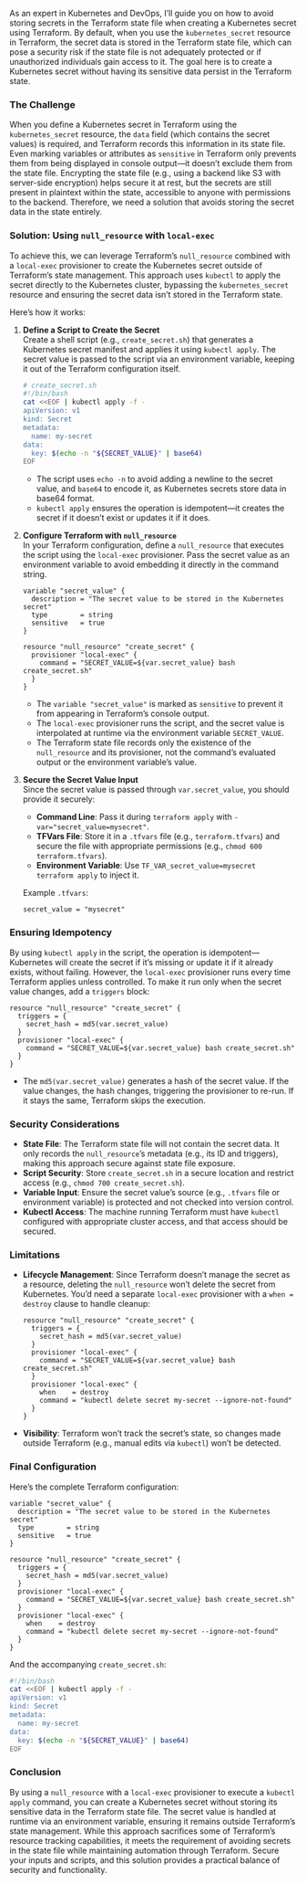 As an expert in Kubernetes and DevOps, I’ll guide you on how to avoid storing secrets in the Terraform state file when creating a Kubernetes secret using Terraform. By default, when you use the `kubernetes_secret` resource in Terraform, the secret data is stored in the Terraform state file, which can pose a security risk if the state file is not adequately protected or if unauthorized individuals gain access to it. The goal here is to create a Kubernetes secret without having its sensitive data persist in the Terraform state.

### The Challenge
When you define a Kubernetes secret in Terraform using the `kubernetes_secret` resource, the `data` field (which contains the secret values) is required, and Terraform records this information in its state file. Even marking variables or attributes as `sensitive` in Terraform only prevents them from being displayed in console output—it doesn’t exclude them from the state file. Encrypting the state file (e.g., using a backend like S3 with server-side encryption) helps secure it at rest, but the secrets are still present in plaintext within the state, accessible to anyone with permissions to the backend. Therefore, we need a solution that avoids storing the secret data in the state entirely.

### Solution: Using `null_resource` with `local-exec`
To achieve this, we can leverage Terraform’s `null_resource` combined with a `local-exec` provisioner to create the Kubernetes secret outside of Terraform’s state management. This approach uses `kubectl` to apply the secret directly to the Kubernetes cluster, bypassing the `kubernetes_secret` resource and ensuring the secret data isn’t stored in the Terraform state.

Here’s how it works:

1. **Define a Script to Create the Secret**  
   Create a shell script (e.g., `create_secret.sh`) that generates a Kubernetes secret manifest and applies it using `kubectl apply`. The secret value is passed to the script via an environment variable, keeping it out of the Terraform configuration itself.

   ```bash
   # create_secret.sh
   #!/bin/bash
   cat <<EOF | kubectl apply -f -
   apiVersion: v1
   kind: Secret
   metadata:
     name: my-secret
   data:
     key: $(echo -n "${SECRET_VALUE}" | base64)
   EOF
   ```

   - The script uses `echo -n` to avoid adding a newline to the secret value, and `base64` to encode it, as Kubernetes secrets store data in base64 format.
   - `kubectl apply` ensures the operation is idempotent—it creates the secret if it doesn’t exist or updates it if it does.

2. **Configure Terraform with `null_resource`**  
   In your Terraform configuration, define a `null_resource` that executes the script using the `local-exec` provisioner. Pass the secret value as an environment variable to avoid embedding it directly in the command string.

   ```hcl
   variable "secret_value" {
     description = "The secret value to be stored in the Kubernetes secret"
     type        = string
     sensitive   = true
   }

   resource "null_resource" "create_secret" {
     provisioner "local-exec" {
       command = "SECRET_VALUE=${var.secret_value} bash create_secret.sh"
     }
   }
   ```

   - The `variable "secret_value"` is marked as `sensitive` to prevent it from appearing in Terraform’s console output.
   - The `local-exec` provisioner runs the script, and the secret value is interpolated at runtime via the environment variable `SECRET_VALUE`.
   - The Terraform state file records only the existence of the `null_resource` and its provisioner, not the command’s evaluated output or the environment variable’s value.

3. **Secure the Secret Value Input**  
   Since the secret value is passed through `var.secret_value`, you should provide it securely:
   - **Command Line**: Pass it during `terraform apply` with `-var="secret_value=mysecret"`.
   - **TFVars File**: Store it in a `.tfvars` file (e.g., `terraform.tfvars`) and secure the file with appropriate permissions (e.g., `chmod 600 terraform.tfvars`).
   - **Environment Variable**: Use `TF_VAR_secret_value=mysecret terraform apply` to inject it.

   Example `.tfvars`:
   ```hcl
   secret_value = "mysecret"
   ```

### Ensuring Idempotency
By using `kubectl apply` in the script, the operation is idempotent—Kubernetes will create the secret if it’s missing or update it if it already exists, without failing. However, the `local-exec` provisioner runs every time Terraform applies unless controlled. To make it run only when the secret value changes, add a `triggers` block:

```hcl
resource "null_resource" "create_secret" {
  triggers = {
    secret_hash = md5(var.secret_value)
  }
  provisioner "local-exec" {
    command = "SECRET_VALUE=${var.secret_value} bash create_secret.sh"
  }
}
```

- The `md5(var.secret_value)` generates a hash of the secret value. If the value changes, the hash changes, triggering the provisioner to re-run. If it stays the same, Terraform skips the execution.

### Security Considerations
- **State File**: The Terraform state file will not contain the secret data. It only records the `null_resource`’s metadata (e.g., its ID and triggers), making this approach secure against state file exposure.
- **Script Security**: Store `create_secret.sh` in a secure location and restrict access (e.g., `chmod 700 create_secret.sh`).
- **Variable Input**: Ensure the secret value’s source (e.g., `.tfvars` file or environment variable) is protected and not checked into version control.
- **Kubectl Access**: The machine running Terraform must have `kubectl` configured with appropriate cluster access, and that access should be secured.

### Limitations
- **Lifecycle Management**: Since Terraform doesn’t manage the secret as a resource, deleting the `null_resource` won’t delete the secret from Kubernetes. You’d need a separate `local-exec` provisioner with a `when = destroy` clause to handle cleanup:

   ```hcl
   resource "null_resource" "create_secret" {
     triggers = {
       secret_hash = md5(var.secret_value)
     }
     provisioner "local-exec" {
       command = "SECRET_VALUE=${var.secret_value} bash create_secret.sh"
     }
     provisioner "local-exec" {
       when    = destroy
       command = "kubectl delete secret my-secret --ignore-not-found"
     }
   }
   ```

- **Visibility**: Terraform won’t track the secret’s state, so changes made outside Terraform (e.g., manual edits via `kubectl`) won’t be detected.

### Final Configuration
Here’s the complete Terraform configuration:

```hcl
variable "secret_value" {
  description = "The secret value to be stored in the Kubernetes secret"
  type        = string
  sensitive   = true
}

resource "null_resource" "create_secret" {
  triggers = {
    secret_hash = md5(var.secret_value)
  }
  provisioner "local-exec" {
    command = "SECRET_VALUE=${var.secret_value} bash create_secret.sh"
  }
  provisioner "local-exec" {
    when    = destroy
    command = "kubectl delete secret my-secret --ignore-not-found"
  }
}
```

And the accompanying `create_secret.sh`:

```bash
#!/bin/bash
cat <<EOF | kubectl apply -f -
apiVersion: v1
kind: Secret
metadata:
  name: my-secret
data:
  key: $(echo -n "${SECRET_VALUE}" | base64)
EOF
```

### Conclusion
By using a `null_resource` with a `local-exec` provisioner to execute a `kubectl apply` command, you can create a Kubernetes secret without storing its sensitive data in the Terraform state file. The secret value is handled at runtime via an environment variable, ensuring it remains outside Terraform’s state management. While this approach sacrifices some of Terraform’s resource tracking capabilities, it meets the requirement of avoiding secrets in the state file while maintaining automation through Terraform. Secure your inputs and scripts, and this solution provides a practical balance of security and functionality.